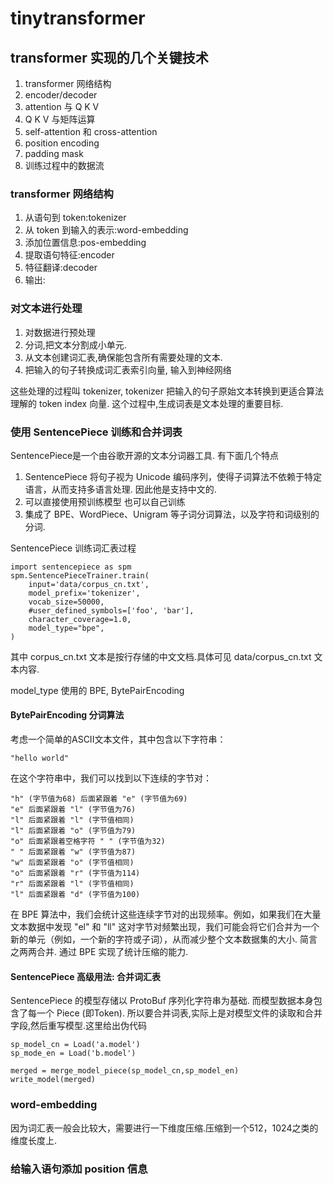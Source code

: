<!--
 * @Author: meetai meetai@gmx.com
 * @Date: 2023-12-04 14:14:19
 * @LastEditors: meetai meetai@gmx.com
 * @LastEditTime: 2024-03-05 11:46:29
 * @FilePath: /tinytransformer/README.md
 * @Description: 这是默认设置,请设置`customMade`, 打开koroFileHeader查看配置 进行设置: https://github.com/OBKoro1/koro1FileHeader/wiki/%E9%85%8D%E7%BD%AE
-->
# tinytransformer


## transformer 实现的几个关键技术
1. transformer 网络结构
2. encoder/decoder
3. attention 与 Q K V 
4. Q K V 与矩阵运算
5. self-attention 和 cross-attention
6. position encoding
7. padding mask 
8. 训练过程中的数据流


### transformer 网络结构
1. 从语句到 token:tokenizer
2. 从 token 到输入的表示:word-embedding
3. 添加位置信息:pos-embedding
4. 提取语句特征:encoder
5. 特征翻译:decoder
6. 输出:


### 对文本进行处理
1. 对数据进行预处理
2. 分词,把文本分割成小单元. 
3. 从文本创建词汇表,确保能包含所有需要处理的文本.
4. 把输入的句子转换成词汇表索引向量, 输入到神经网络

这些处理的过程叫 tokenizer, tokenizer 把输入的句子原始文本转换到更适合算法理解的 token index 向量. 这个过程中,生成词表是文本处理的重要目标.


### 使用 SentencePiece 训练和合并词表
SentencePiece是一个由谷歌开源的文本分词器工具. 有下面几个特点
1. SentencePiece 将句子视为 Unicode 编码序列，使得子词算法不依赖于特定语言，从而支持多语言处理. 因此他是支持中文的.
2. 可以直接使用预训练模型 也可以自己训练
3. 集成了 BPE、WordPiece、Unigram 等子词分词算法，以及字符和词级别的分词.

SentencePiece 训练词汇表过程
```
import sentencepiece as spm
spm.SentencePieceTrainer.train(
    input='data/corpus_cn.txt',
    model_prefix='tokenizer',
    vocab_size=50000,
    #user_defined_symbols=['foo', 'bar'],
    character_coverage=1.0,
    model_type="bpe",
)
```
其中 corpus_cn.txt 文本是按行存储的中文文档.具体可见 data/corpus_cn.txt 文本内容. 

model_type 使用的 BPE, BytePairEncoding  
#### BytePairEncoding 分词算法
考虑一个简单的ASCII文本文件，其中包含以下字符串：
```
"hello world"
```
在这个字符串中，我们可以找到以下连续的字节对：
```
"h" (字节值为68) 后面紧跟着 "e" (字节值为69)  
"e" 后面紧跟着 "l" (字节值为76)  
"l" 后面紧跟着 "l" (字节值相同)  
"l" 后面紧跟着 "o" (字节值为79)  
"o" 后面紧跟着空格字符 " " (字节值为32)  
" " 后面紧跟着 "w" (字节值为87)  
"w" 后面紧跟着 "o" (字节值相同)  
"o" 后面紧跟着 "r" (字节值为114)  
"r" 后面紧跟着 "l" (字节值相同)  
"l" 后面紧跟着 "d" (字节值为100)  
```
在 BPE 算法中，我们会统计这些连续字节对的出现频率。例如，如果我们在大量文本数据中发现 "el" 和 "ll" 这对字节对频繁出现，我们可能会将它们合并为一个新的单元（例如，一个新的字符或子词），从而减少整个文本数据集的大小. 简言之两两合并. 通过 BPE 实现了统计压缩的能力.

#### SentencePiece 高级用法: 合并词汇表
SentencePiece 的模型存储以 ProtoBuf 序列化字符串为基础. 而模型数据本身包含了每一个 Piece (即Token). 所以要合并词表,实际上是对模型文件的读取和合并字段,然后重写模型.这里给出伪代码
```
sp_model_cn = Load('a.model')
sp_mode_en = Load('b.model')

merged = merge_model_piece(sp_model_cn,sp_model_en)
write_model(merged)
```


### word-embedding 
因为词汇表一般会比较大，需要进行一下维度压缩.压缩到一个512，1024之类的维度长度上.
### 



### 给输入语句添加 position 信息

### 
